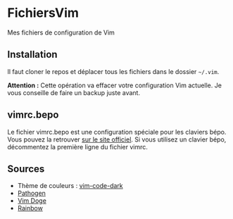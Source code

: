 # FichiersVim

Mes fichiers de configuration de Vim

## Installation

Il faut cloner le repos et déplacer tous les fichiers dans le dossier `~/.vim`. 

**Attention :** Cette opération va effacer votre configuration Vim actuelle. Je vous conseille de faire un backup juste avant.

## vimrc.bepo

Le fichier vimrc.bepo est une configuration spéciale pour les claviers bépo. Vous pouvez la retrouver [sur le site officiel](https://bepo.fr/wiki/Vim#.7E.2F.vimrc). Si vous utilisez un clavier bépo, décommentez la première ligne du fichier vimrc.

## Sources

* Thème de couleurs : [vim-code-dark](https://github.com/tomasiser/vim-code-dark)
* [Pathogen](https://github.com/tpope/vim-pathogen)
* [Vim Doge](https://github.com/kkoomen/vim-doge)
* [Rainbow](https://github.com/luochen1990/rainbow)
